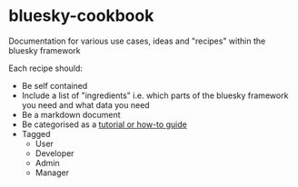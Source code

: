 # bluesky-cookbook
Documentation for various use cases, ideas and "recipes" within the bluesky framework

Each recipe should:
* Be self contained
* Include a list of "ingredients" i.e. which parts of the bluesky framework you need and what data you need
* Be a markdown document
* Be categorised as a [tutorial or how-to guide](https://diataxis.fr/) 
* Tagged
    * User
    * Developer
    * Admin
    * Manager
